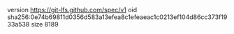 version https://git-lfs.github.com/spec/v1
oid sha256:0e74b69811d0356d583a13efea8c1efeaeac1c0213ef104d86cc373f1933a538
size 8189
